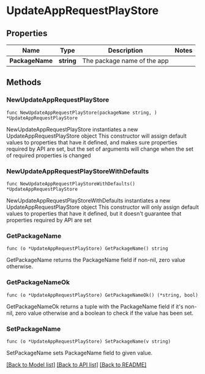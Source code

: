 # UpdateAppRequestPlayStore

## Properties

Name | Type | Description | Notes
------------ | ------------- | ------------- | -------------
**PackageName** | **string** | The package name of the app | 

## Methods

### NewUpdateAppRequestPlayStore

`func NewUpdateAppRequestPlayStore(packageName string, ) *UpdateAppRequestPlayStore`

NewUpdateAppRequestPlayStore instantiates a new UpdateAppRequestPlayStore object
This constructor will assign default values to properties that have it defined,
and makes sure properties required by API are set, but the set of arguments
will change when the set of required properties is changed

### NewUpdateAppRequestPlayStoreWithDefaults

`func NewUpdateAppRequestPlayStoreWithDefaults() *UpdateAppRequestPlayStore`

NewUpdateAppRequestPlayStoreWithDefaults instantiates a new UpdateAppRequestPlayStore object
This constructor will only assign default values to properties that have it defined,
but it doesn't guarantee that properties required by API are set

### GetPackageName

`func (o *UpdateAppRequestPlayStore) GetPackageName() string`

GetPackageName returns the PackageName field if non-nil, zero value otherwise.

### GetPackageNameOk

`func (o *UpdateAppRequestPlayStore) GetPackageNameOk() (*string, bool)`

GetPackageNameOk returns a tuple with the PackageName field if it's non-nil, zero value otherwise
and a boolean to check if the value has been set.

### SetPackageName

`func (o *UpdateAppRequestPlayStore) SetPackageName(v string)`

SetPackageName sets PackageName field to given value.



[[Back to Model list]](../README.md#documentation-for-models) [[Back to API list]](../README.md#documentation-for-api-endpoints) [[Back to README]](../README.md)


